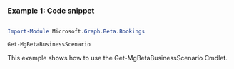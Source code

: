### Example 1: Code snippet

```powershell

Import-Module Microsoft.Graph.Beta.Bookings

Get-MgBetaBusinessScenario

```
This example shows how to use the Get-MgBetaBusinessScenario Cmdlet.

